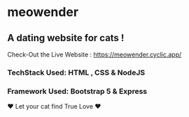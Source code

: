 # meowender
## A dating website for cats ! 
Check-Out the Live Website : https://meowender.cyclic.app/

### TechStack Used: HTML , CSS & NodeJS 
### Framework Used: Bootstrap 5 & Express

❤️ Let your cat find True Love ❤️
